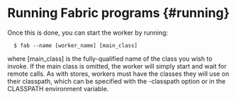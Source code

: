 Running Fabric programs {#running}
=======================
Once this is done, you can start the worker by running:
~~~
  $ fab --name [worker_name] [main_class]
~~~
where [main_class] is the fully-qualified name of the class you wish to
invoke. If the main class is omitted, the worker will simply start and
wait for remote calls. As with stores, workers must have the classes
they will use on their classpath, which can be specified with the
-classpath option or in the CLASSPATH environment variable.

